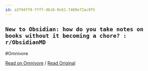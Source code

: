 ```yaml
---
id: a3f94ff8-7fff-4618-9c61-7489e72ac9f5
---
```


## `New to Obsidian: how do you take notes on books without it becoming a chore? : r/ObsidianMD`
#Omnivore

[Read on Omnivore](https://omnivore.app/me/new-to-obsidian-how-do-you-take-notes-on-books-without-it-becomi-1922bed86f0) / [Read Original](https://www.reddit.com/r/ObsidianMD/comments/xjw1hn/new_to_obsidian_how_do_you_take_notes_on_books/)


